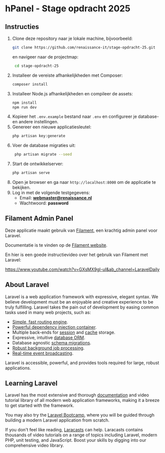 # hPanel - Stage opdracht 2025

## Instructies
1. Clone deze repository naar je lokale machine, bijvoorbeeld:
   ```bash
   git clone https://github.com/renaissance-it/stage-opdracht-25.git
   ```
   en navigeer naar de projectmap:
   ```bash
    cd stage-opdracht-25
    ```
2. Installeer de vereiste afhankelijkheden met Composer:
   ```bash
   composer install
   ```
3. Installeer Node.js afhankelijkheden en compileer de assets:
   ```bash
   npm install
   npm run dev
   ```
4. Kopieer het `.env.example` bestand naar `.env` en configureer je database- en andere instellingen.
4. Genereer een nieuwe applicatiesleutel:
   ```bash
   php artisan key:generate
   ```
5. Voer de database migraties uit:
   ```bash
    php artisan migrate --seed
    ```
6. Start de ontwikkelserver:
    ```bash
    php artisan serve
    ```
8. Open je browser en ga naar `http://localhost:8000` om de applicatie te bekijken.
9. Log in met de volgende testgegevens:
    - Email: **webmaster@renaissance.nl**
    - Wachtwoord: **password**

## Filament Admin Panel
Deze applicatie maakt gebruik van [Filament](https://filamentphp.com/), een krachtig admin panel voor 
Laravel. 

Documentatie is te vinden op de [Filament website](https://filamentphp.com/docs).

En hier is een goede instructievideo over het gebruik van Filament met Laravel:

https://www.youtube.com/watch?v=GXsMX9gI-uI&ab_channel=LaravelDaily

## About Laravel

Laravel is a web application framework with expressive, elegant syntax. We believe development must be an enjoyable and creative experience to be truly fulfilling. Laravel takes the pain out of development by easing common tasks used in many web projects, such as:

- [Simple, fast routing engine](https://laravel.com/docs/routing).
- [Powerful dependency injection container](https://laravel.com/docs/container).
- Multiple back-ends for [session](https://laravel.com/docs/session) and [cache](https://laravel.com/docs/cache) storage.
- Expressive, intuitive [database ORM](https://laravel.com/docs/eloquent).
- Database agnostic [schema migrations](https://laravel.com/docs/migrations).
- [Robust background job processing](https://laravel.com/docs/queues).
- [Real-time event broadcasting](https://laravel.com/docs/broadcasting).

Laravel is accessible, powerful, and provides tools required for large, robust applications.

## Learning Laravel

Laravel has the most extensive and thorough [documentation](https://laravel.com/docs) and video tutorial library of all modern web application frameworks, making it a breeze to get started with the framework.

You may also try the [Laravel Bootcamp](https://bootcamp.laravel.com), where you will be guided through building a modern Laravel application from scratch.

If you don't feel like reading, [Laracasts](https://laracasts.com) can help. Laracasts contains thousands of video tutorials on a range of topics including Laravel, modern PHP, unit testing, and JavaScript. Boost your skills by digging into our comprehensive video library.
